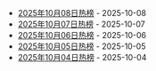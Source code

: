* [2025年10月08日热榜](https://product-daily.haha.ai/posts/20251008) - 2025-10-08
* [2025年10月07日热榜](https://product-daily.haha.ai/posts/20251007) - 2025-10-07
* [2025年10月06日热榜](https://product-daily.haha.ai/posts/20251006) - 2025-10-06
* [2025年10月05日热榜](https://product-daily.haha.ai/posts/20251005) - 2025-10-05
* [2025年10月04日热榜](https://product-daily.haha.ai/posts/20251004) - 2025-10-04
